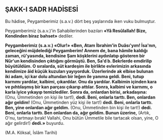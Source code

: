 ## ŞAKK-I SADR HADİSESİ



Bu hâdise, Peygamberimiz (s.a.v.) dört beş yaşlarında iken vuku bulmuştur.

Peygamberimiz (s.a.v.)'in Sahabilerinden ba­zıları **«Yâ Resûlallah! Bize, Kendinden biraz** **bahset»** dediler.

**Peygamberimiz (s.a.v.) «Olur!» «Ben, Atam İbrahim'in Duâsı'yım! İsa'nın, geleceğini müjdelediği Peygamberim! Annem de, bana hâmile kaldığı zaman, rü'yasında, kendi­sine Şam köşklerini aydınlatıp gösteren bir Nûr'un kendisinden çıktığını görmüştü. Ben, Sa'd b. Bekrlerde emdirilip büyütüldüm. O sıralarda, süt kardeşim ile birlikte evlerimizin arkasında kendimize âid küçük kuzuları yayıyorduk. Üzer­lerinde ak elbise bulunan iki adam, içi kar dolu altundan bir leğen ile yanıma geldi. Beni, tu­tup karnımı yardılar, kalbimi, çıkardılar. Onu da yardılar. Kalbimin içinden kara ve pıhtılaşmış bir kan parçası çıkarıp attılar. Sonra, kal­bimi ve karnımı, o karla iyice yıkayıp temizle­diler. Sonra da, onlardan birisi, arkadaşına:** (Onu, Ümmetinden on kişi ile tart!), **dedi. Beni, onlarla tarttı. Ben, onlardan ağır geldim!** (Onu, Ümme­tinden yüz kişi ile tart!) **dedi. Beni, onlarla tarttı. Ben, yine onlardan ağır geldim.** (Onu, Üm­metinden bin kişi ile tart!) **dedi. Beni, onlarla tarttı. Ben onlardan da, ağır geldim. Bunun üzerine,** (Artık, O'nu, tartmayı bırak! Vallahi, Onu bütün Ümmetile bile tartacak olsan, yine, O ağır gelirdir!) **dedi.»** buyurdu.

(M.A. Köksal, İslâm Tarihi)
